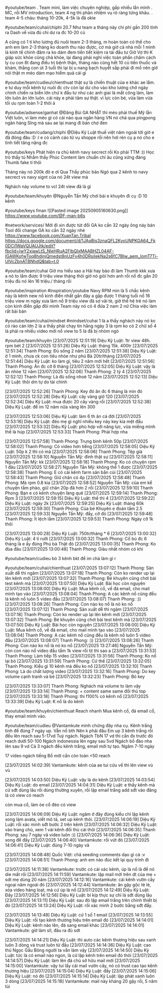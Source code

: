 #youtube/team
. Team mini, làm việc chuyên nghiệp, gấp nhiều lần mình
. MC, rồi MV introduction, team 4 ng thì phân nhiệm vụ rõ ràng từng khâu.
. team 4-5 cháu: tháng 10-20k, 4-5k là đã okie

#youtube/team/cuhai/chiphi
20.7
Như team a tháng này chi phí gần 200
tính ra Dash về vừa đủ chi
dư ra đc 10-20 củ

A cũng có 1 tí kho lương đủ nuôi team 2-3 tháng, m hoàn toàn có thể cho anh em làm 2-3 tháng ko doanh thu nào được, cơ mà giờ cả nhà mỗi 1 mình là kinh tế chính đâm ra ko dám đem tiền tiết kiệm ra tái đầu tư
Giờ Vợ thì K giáp sức khỏe cũng chả khỏe, lại đang phải nghỉ việc toàn phần chăm cách ly cu con 8t đang điều trị bệnh thận, tháng nào cũng hết 10 củ tiền thuốc và khám, thằng con út 3 tuổi thì lại bị u nang bạch huyết sắp phải đi mổ
nên giờ nói thật m méo dám mạo hiểm quá cái gì


#youtube/team/cudieu/chienthuat
thật sự là chiến thuật của e khác ae lắm. e tư duy mỗi kênh tự nuôi đc ctv còn lại dư cho vào kho lương chờ ngày chinh chiến ra biển lớn
chứ k đầu tư như các anh giai là mất công làm, làm lớn luôn ăn lớn luôn.
cái này e phải tâm sự thật. vì lực còn bé, vừa làm vừa tối ưu
rpm toàn 1-2 thôi à

#youtube/adsense/ganhat
@Đăng Bùi GA NHẬT thì méo phải thuế Mỹ lẫn Việt luôn, vì làm méo gì có cái nào qua ngân hàng VN
nó chả qua pingpong ngân hàng SIng mà
sau ae lại mang đi bán chợ đen

#youtube/team/cudang/chiphi
@Diệu Kỷ Luật thuế việt năm ngoái tới giờ e đã đóng đâu :D
:l  e có cảnh cáo từ vụ shoppe rồi
nên hơi rén cụ ạ
nó cho e tình tiết tăng nặng đc

#youtube/keys Phát hiện ra chủ kênh navy secrect rồi
Ko phải TTM
:))
Học trò thầy tú
Nhầm thầy Phúc
Content làm chuẩn chỉ âu cũng xứng đáng
Thumb fake tí thôi

Tháng này nó 200k đô e ơi
Qua Thầy phúc bảo
Ngó qua 2 kênh to navy secrect vs navy signt của nó 24t view mà

Nghách này volume to vcl
24t view đã là gì


#youtube/team/khuyên @Nguyễn Tấn Mỹ chơi bài e khuyên đi cụ :D
10 kênh

#youtube/keys fman
![[Pasted image 20250905160630.png]]
https://www.youtube.com/@F-man-b6s

#network/services/ 
Mới đi xin được tút đổi GA ko cần 32 ngày
ông này bán Tool đổi change GA ko cần 32 ngày nhé
https://www.facebook.com/XuanTan.Tribal
https://docs.google.com/document/d/1JAqBis3znaQFL2KyoUNPKGA64_Fk0DCi1WaVQUAUJtk/edit?fbclid=IwY2xjawLtS_NleHRuA2FlbQIxMAABHZL04AF-IGAWKofwToq8hdjnjQmedst8nUzFv4h0DRsiIekNa2s6fC7BIw_aem_IomT7Ti-UlVcZbnATBNhdQ&tab=t.0


#youtube/team/cuhai 
Giờ ms hiểu sao a Hải hay bảo đi làm Thumb kkk
xưa a nỏ to lắm được 9 triệu view tháng thôi
giờ nó giỏi hơn anh rồi
nổ đc gần 20 triệu
đù nó lên 16 triệu./ tháng rồi

#youtube/inspiration #inspiration/youtube
Navy
RPM min là 5
chắc kênh này là kênh new nổ kinh điển nhất gần đây a gặp được
1 tháng tuổi nổ 16 triệu view
m ngày xưa làm nổ 9 triệu view đã sợ vãi tè, giờ thế hệ trẻ nó làm còn kinh điển gấp đôi mình
Team này nó có 4 đứa 2 nam 2 nữ
Chia việc làm rất bài bản

#youtube/team/cuhai/mindset #mindset/cuhai
1 là a thấy nghách này nó ko có rào cản lớn
2 là a thấy phải chạy tin hằng ngày
3 là rpm ko có 2 chữ số
4 là phải ra nhiều video mới nổ view to
5 là đã bị nhòm ngó


#youtube/team/khuyên 
[23/07/2025 12:51:19] Diệu Kỷ Luật: 1tr view 48h. rpm bét 2
[23/07/2025 12:51:26] Diệu Kỷ Luật: tháng 15k. 400tr
[23/07/2025 12:51:34] Thanh Phong: Đủ sống 2 năm
[23/07/2025 12:51:38] Diệu Kỷ Luật: ở 1 mình, chưa ck con tiêu nhòe như phú Bà 20tr/tháng
[23/07/2025 12:51:44] Diệu Kỷ Luật: ko làm gì, tiêu 2 năm mới hết
[23/07/2025 12:51:56] Thanh Phong: Ăn đc cỡ 6 tháng
[23/07/2025 12:52:05] Diệu Kỷ Luật: vậy là ăn nhòe 12 năm
[23/07/2025 12:52:06] Thanh Phong: 2 tỷ 4
[23/07/2025 12:52:12] Thanh Phong: Là đủ sống nhoè 12 năm
[23/07/2025 12:52:13] Diệu Kỷ Luật: thôi dm tự do tài chính

[23/07/2025 12:52:26] Thanh Phong: Key đó ăn đc 6 tháng là min đó
[23/07/2025 12:52:28] Diệu Kỷ Luật: cây vàng giờ 120
[23/07/2025 12:52:34] Diệu Kỷ Luật: mua được 20 cây vàng rồi
[23/07/2025 12:52:38] Diệu Kỷ Luật: để im 12 năm nữa vàng lên 300

[23/07/2025 12:53:06] Diệu Kỷ Luật: làm 6 th ăn cả đời
[23/07/2025 12:53:16] Diệu Kỷ Luật: đéo mẹ gì nghĩ nhiều key này key kia mệt đầu
[23/07/2025 12:53:32] Diệu Kỷ Luật: phù hợp với năng lực, vừa miếng mình thế là húp
[23/07/2025 12:53:33] Thanh Phong: Phải hợp nha

[23/07/2025 12:57:58] Thanh Phong: Trung bình kênh 50p
[23/07/2025 12:58:02] Thanh Phong: Có video hơn tiếng
[23/07/2025 12:58:05] Diệu Kỷ Luật: 50p k 2 thì có mà
[23/07/2025 12:58:06] Thanh Phong: Tệp già
[23/07/2025 12:58:10] Nguyễn Tấn Mỹ: đỉnh thật sự
[23/07/2025 12:58:11] Nguyễn Tấn Mỹ: kk
[23/07/2025 12:58:18] Thanh Phong: Ko có chuyện rpm 1 đâu
[23/07/2025 12:58:27] Nguyễn Tấn Mỹ: không thể 1 được
[23/07/2025 12:58:38] Thanh Phong: E có cái kênh farm săn bắn cùi
[23/07/2025 12:58:43] Thanh Phong: Giữ chân có 4p
[23/07/2025 12:58:48] Thanh Phong: Mà rpm 0.8 kìa
[23/07/2025 12:58:52] Nguyễn Tấn Mỹ: của em kể chuyện tầm phào, giữ chân 20p đã hơn 2 rồi
[23/07/2025 12:59:10] Thanh Phong: Bạn e có kênh chuyện làng quê
[23/07/2025 12:59:14] Thanh Phong: Rpm 3
[23/07/2025 12:59:15] Diệu Kỷ Luật: thế thì 4
[23/07/2025 12:59:22] Diệu Kỷ Luật: ngày 2k
[23/07/2025 12:59:25] Diệu Kỷ Luật: tháng 60k
[23/07/2025 12:59:30] Thanh Phong: Của bé Khuyên e đoán tầm 2.5
[23/07/2025 12:59:33] Nguyễn Tấn Mỹ: đấy, cỡ đó
[23/07/2025 12:59:48] Thanh Phong: Ít lệch lắm
[23/07/2025 12:59:53] Thanh Phong: Ngày cỡ 1k thôi

[23/07/2025 13:00:28] Diệu Kỷ Luật: 750tr/tháng * 6
[23/07/2025 13:00:32] Diệu Kỷ Luật: 4 tỉ rưỡi
[23/07/2025 13:00:32] Thanh Phong: Cố bú đc 6 tháng là e ấy đúng Phú bà Thật đó
[23/07/2025 13:00:35] Thanh Phong: Ko đùa đâu
[23/07/2025 13:00:48] Thanh Phong: Giàu nhất nhóm có khi

#youtube/team/cudieu 
bỏ 3 kênh bkt để im chả làm gì r

#youtube/team/cuhai/chienthuat
[23/07/2025 13:07:12] Thanh Phong: Sản xuất dễ thì ngâm
[23/07/2025 13:07:18] Thanh Phong: Còn ko render up lại lên kênh mới
[23/07/2025 13:07:32] Thanh Phong: Bé khuyên cũng chơi bài test kênh mà
[23/07/2025 13:07:50] Diệu Kỷ Luật: Bài học còn nguyên
[23/07/2025 13:08:00] Diệu Kỷ Luật: Mua kênh cổ, về đá email, cho mail mình tạo vào
[23/07/2025 13:08:04] Thanh Phong: A các kênh nổ cũng đều là kênh nổ luôn 5 video đầu
[23/07/2025 13:08:07] Thanh Phong: :))
[23/07/2025 13:08:26] Thanh Phong: Con nào ko nổ là nó ko nổ
[23/07/2025 13:07:12] Thanh Phong: Sản xuất dễ thì ngâm
[23/07/2025 13:07:18] Thanh Phong: Còn ko render up lại lên kênh mới
[23/07/2025 13:07:32] Thanh Phong: Bé khuyên cũng chơi bài test kênh mà
[23/07/2025 13:07:50] Diệu Kỷ Luật: Bài học còn nguyên
[23/07/2025 13:08:00] Diệu Kỷ Luật: Mua kênh cổ, về đá email, cho mail mình tạo vào
[23/07/2025 13:08:04] Thanh Phong: A các kênh nổ cũng đều là kênh nổ luôn 5 video đầu
[23/07/2025 13:08:07] Thanh Phong: :))
[23/07/2025 13:08:26] Thanh Phong: Con nào ko nổ là nó ko nổ
[23/07/2025 13:27:46] Nguyễn Tấn Mỹ: còn con nào nổ video đầu tầm 1k view rồi tịt thì sao a
[23/07/2025 13:31:53] Thanh Phong: Làm tiếp 15 video
[23/07/2025 13:31:56] Thanh Phong: Ko nổ lại bỏ
[23/07/2025 13:31:59] Thanh Phong: Cứ thế
[23/07/2025 13:32:05] Thanh Phong: Kiểu gì 10 kênh mà đều ko nổ
[23/07/2025 13:32:10] Thanh Phong: Là do chất lượng video
[23/07/2025 13:32:16] Thanh Phong: Do key volume cạnh tranh và bé
[23/07/2025 13:32:23] Thanh Phong: Bỏ key

[23/07/2025 13:33:07] Thanh Phong: Nghách mà volume to làm vậy
[23/07/2025 13:33:14] Thanh Phong: + content same same đối thủ top
[23/07/2025 13:33:18] Thanh Phong: thi f100% có kênh nổ
[23/07/2025 13:33:39] Diệu Kỷ Luật: K nổ là do kênh


#youtube/team/khuyên/chienthuat
Reach nhanh
Mua kênh cổ, đá email cổ, thay email mình vào.


#youtube/team/cudieu 
@Vantamkute minh chứng đây nha cụ. Kênh trắng tinh để đúng 7 ngày up. Vẫn nổ bth
Nên k phải đâu
Em up 3 kênh trắng rồi đều lên reach sau 5-17vd
Tuỳ ngách.
Ngách TbN 17 vd thì cắn đx trước đó reach dưới 50-100
Ngách indonessia lên ngay sau 5vd
Ngách bồ đào nha lên sau 9 vd
Cả 3 ngách đều kênh trắng, email mới tự tạo. Ngâm 7-10 ngày

17 video ngách tiếng Bồ
mới cắn
còn toàn <50 reach

[23/07/2025 14:02:39] Vantamkute: kênh của ae tui cứu về thì lên view vù vù

[23/07/2025 14:03:50] Diệu Kỷ Luật: vậy là do kênh
[23/07/2025 14:03:54] Diệu Kỷ Luật: do email
[23/07/2025 14:04:31] Diệu Kỷ Luật: e thấy kênh mà cứ sđt dùng lâu rồi dùng thường xuyên, rồi lập email trắng add sđt vào đăng là có view có reach

còn mua cổ, làm òe cổ đéo có view

[23/07/2025 14:06:09] Diệu Kỷ Luật: ngâm ở đây đúng kiểu chỉ lập kênh xong làm avata, viết mô tả, set up kênh thôi.
[23/07/2025 14:06:19] Diệu Kỷ Luật: rồi xác minh sđt bước 2 trên kênh
[23/07/2025 14:06:32] Diệu Kỷ Luật: vào trang chủ, xem 1 vài kênh đối thủ cái thôi
[23/07/2025 14:06:35] Thanh Phong: sau 7 ngày vã video luôn :))
[23/07/2025 14:06:36] Diệu Kỷ Luật: xong để đấy
[23/07/2025 14:06:40] Vantamkute: rồi vứt đó
[23/07/2025 14:06:41] Diệu Kỷ Luật: đúng 7-10 ngày vã

[23/07/2025 14:08:48] Quốc Việt: chả seeding comments dạo gì cả :v
[23/07/2025 14:08:51] Thanh Phong: anh em nào đúc kết lại quy trình đi

[23/07/2025 14:11:38] Vantamkute: trước có cái xác kênh, úp là nổ là để nó die mất rồi
[23/07/2025 14:11:59] Vantamkute: lập mail mới trên dt của mẹ + sdt mẹ dùng 20 năm
[23/07/2025 14:12:16] Vantamkute: cái kênh vườn cây ngoại năm ngoái đó
[23/07/2025 14:12:44] Vantamkute: ăn gậy gộc tè lè, xóa video hàng loạt, mà cứ úp là nổ
[23/07/2025 14:12:49] Diệu Kỷ Luật: Đấy
[23/07/2025 14:12:56] Diệu Kỷ Luật: bí kíp thực sự chỉ là sđt dùng lâu
[23/07/2025 14:13:11] Diệu Kỷ Luật: sau đó lập email trắng trên chính thiết bị đó
[23/07/2025 14:13:24] Diệu Kỷ Luật: rồi xác minh 2 bước bằng sđt đấy.

[23/07/2025 14:13:48] Diệu Kỷ Luật: cứ 1 số 1 email
[23/07/2025 14:13:55] Diệu Kỷ Luật: rồi tạo kênh thương hiệu trên email đó
[23/07/2025 14:14:01] Diệu Kỷ Luật: kênh nào lên, đá sang email khác
[23/07/2025 14:14:01] Vantamkute: giờ làm sll, đâu ra đủ sdt

[23/07/2025 14:14:21] Diệu Kỷ Luật: thì auto các kênh thương hiệu sau xanh luôn 3 dòng và trust luôn từ đầu
[23/07/2025 14:14:36] Diệu Kỷ Luật: cao thủ Ngọc Gấu Bông người ta vẫn làm vậy
[23/07/2025 14:14:50] Diệu Kỷ Luật: tức là có email nào ngon, là cứ lập kênh trên email đó thôi
[23/07/2025 14:14:57] Diệu Kỷ Luật: làm lên đá chủ sở hữu mail mới
[23/07/2025 14:15:00] Vantamkute: vậy tui lấy cái mail vườn cây, nó có trust cao tạo kênh thương hiệu
[23/07/2025 14:15:04] Diệu Kỷ Luật: đấy
[23/07/2025 14:15:06] Diệu Kỷ Luật: nó đó
[23/07/2025 14:15:14] Diệu Kỷ Luật: lập phát xanh luôn 3 dòng
[23/07/2025 14:15:18] Vantamkute: mail này kháng 20 gậy rồi, 5 năm tủi